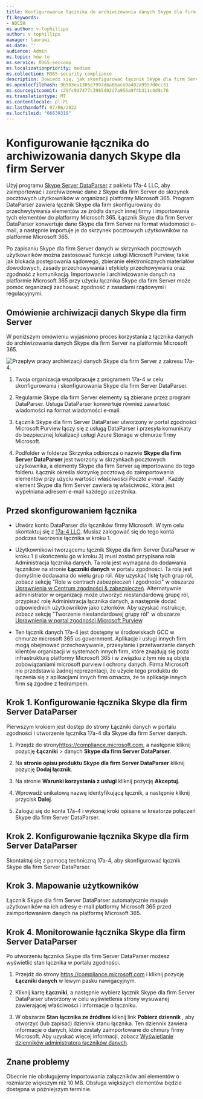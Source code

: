 ```yaml
---
title: Konfigurowanie łącznika do archiwizowania danych Skype dla firm Server na platformie Microsoft 365
f1.keywords:
- NOCSH
ms.author: v-tophillips
author: v-tophillips
manager: laurawi
ms.date: ''
audience: Admin
ms.topic: how-to
ms.service: O365-seccomp
ms.localizationpriority: medium
ms.collection: M365-security-compliance
description: Dowiedz się, jak skonfigurować łącznik Skype dla firm Server DataParser 17a-4 i używać go do importowania i archiwizowania danych Skype dla firm Server na platformie Microsoft 365.
ms.openlocfilehash: 9b503ea1305e7997d6a66ace0a402a9557d0cc31
ms.sourcegitcommit: c29fc9d7477c3985d02d7a956a9f4b311c4d9c76
ms.translationtype: MT
ms.contentlocale: pl-PL
ms.lasthandoff: 07/06/2022
ms.locfileid: "66639319"
---
```

# <a name="set-up-a-connector-to-archive-skype-for-business-server-data"></a>Konfigurowanie łącznika do archiwizowania danych Skype dla firm Server

Użyj programu [Skype Server DataParser](https://www.17a-4.com/skype-server-dataparser/) z pakietu 17a-4 LLC, aby zaimportować i zarchiwizować dane z Skype dla firm Server do skrzynek pocztowych użytkowników w organizacji platformy Microsoft 365. Program DataParser zawiera łącznik Skype dla firm skonfigurowany do przechwytywania elementów ze źródła danych innej firmy i importowania tych elementów do platformy Microsoft 365. Łącznik Skype dla firm Server DataParser konwertuje dane Skype dla firm Server na format wiadomości e-mail, a następnie importuje je do skrzynek pocztowych użytkowników na platformie Microsoft 365.

Po zapisaniu Skype dla firm Server danych w skrzynkach pocztowych użytkowników można zastosować funkcje usługi Microsoft Purview, takie jak blokada postępowania sądowego, zbieranie elektronicznych materiałów dowodowych, zasady przechowywania i etykiety przechowywania oraz zgodność z komunikacją. Importowanie i archiwizowanie danych na platformie Microsoft 365 przy użyciu łącznika Skype dla firm Server może pomóc organizacji zachować zgodność z zasadami rządowymi i regulacyjnymi.

## <a name="overview-of-archiving-skype-for-business-server-data"></a>Omówienie archiwizacji danych Skype dla firm Server

W poniższym omówieniu wyjaśniono proces korzystania z łącznika danych do archiwizowania danych Skype dla firm Server na platformie Microsoft 365.

![Przepływ pracy archiwizacji danych Skype dla firm Server z zakresu 17a-4.](../media/SkypeServerDataParserConnectorWorkflow.png)

1. Twoja organizacja współpracuje z programem 17a-4 w celu skonfigurowania i skonfigurowania Skype dla firm Server DataParser.

2. Regularnie Skype dla firm Server elementy są zbierane przez program DataParser. Usługa DataParser konwertuje również zawartość wiadomości na format wiadomości e-mail.

3. Łącznik Skype dla firm Server DataParser utworzony w portal zgodności Microsoft Purview łączy się z usługą DataParser i przesyła komunikaty do bezpiecznej lokalizacji usługi Azure Storage w chmurze firmy Microsoft.

4. Podfolder w folderze Skrzynka odbiorcza o nazwie **Skype dla firm Server DataParser** jest tworzony w skrzynkach pocztowych użytkownika, a elementy Skype dla firm Server są importowane do tego folderu. Łącznik określa skrzynkę pocztową do zaimportowania elementów przy użyciu wartości właściwości *Poczta e-mail* . Każdy element Skype dla firm Server zawiera tę właściwość, która jest wypełniana adresem e-mail każdego uczestnika.

## <a name="before-you-set-up-a-connector"></a>Przed skonfigurowaniem łącznika

- Utwórz konto DataParser dla łączników firmy Microsoft. W tym celu skontaktuj się z [17a-4 LLC](https://www.17a-4.com/contact/). Musisz zalogować się do tego konta podczas tworzenia łącznika w kroku 1.

- Użytkownikowi tworzącemu łącznik Skype dla firm Server DataParser w kroku 1 (i ukończeniu go w kroku 3) musi zostać przypisana rola Administracja łącznika danych. Ta rola jest wymagana do dodawania łączników na stronie **Łączniki danych** w portalu zgodności. Ta rola jest domyślnie dodawana do wielu grup ról. Aby uzyskać listę tych grup ról, zobacz sekcję "Role w centrach zabezpieczeń i zgodności" w obszarze [Uprawnienia w Centrum zgodności & zabezpieczeń](../security/office-365-security/permissions-in-the-security-and-compliance-center.md#roles-in-the-security--compliance-center). Alternatywnie administrator w organizacji może utworzyć niestandardową grupę ról, przypisać rolę Administracja łącznika danych, a następnie dodać odpowiednich użytkowników jako członków. Aby uzyskać instrukcje, zobacz sekcję "Tworzenie niestandardowej grupy ról" w obszarze [Uprawnienia w portal zgodności Microsoft Purview](microsoft-365-compliance-center-permissions.md#create-a-custom-role-group).

- Ten łącznik danych 17a-4 jest dostępny w środowiskach GCC w chmurze microsoft 365 us government. Aplikacje i usługi innych firm mogą obejmować przechowywanie, przesyłanie i przetwarzanie danych klientów organizacji w systemach innych firm, które znajdują się poza infrastrukturą platformy Microsoft 365 i w związku z tym nie są objęte zobowiązaniami microsoft purview i ochrony danych. Firma Microsoft nie przedstawia żadnej reprezentacji, że użycie tego produktu do łączenia się z aplikacjami innych firm oznacza, że te aplikacje innych firm są zgodne z fedrampem.

## <a name="step-1-set-up-a-skype-for-business-server-dataparser-connector"></a>Krok 1. Konfigurowanie łącznika Skype dla firm Server DataParser

Pierwszym krokiem jest dostęp do strony Łączniki danych w portalu zgodności i utworzenie łącznika 17a-4 dla Skype dla firm Server danych.

1. Przejdź do strony<https://compliance.microsoft.com>, a następnie kliknij pozycję **Łączniki** >  danych **Skype dla firm Server DataParser**.

2. Na **stronie opisu produktu Skype dla firm Server DataParser** kliknij pozycję **Dodaj łącznik**.

3. Na stronie **Warunki korzystania z usługi** kliknij pozycję **Akceptuj**.

4. Wprowadź unikatową nazwę identyfikującą łącznik, a następnie kliknij przycisk **Dalej**.

5. Zaloguj się do konta 17a-4 i wykonaj kroki opisane w kreatorze połączeń Skype dla firm Server DataParser.

## <a name="step-2-configure-the-skype-for-business-server-dataparser-connector"></a>Krok 2. Konfigurowanie łącznika Skype dla firm Server DataParser

Skontaktuj się z pomocą techniczną 17a-4, aby skonfigurować łącznik Skype dla firm Server DataParser.

## <a name="step-3-map-users"></a>Krok 3. Mapowanie użytkowników

Łącznik Skype dla firm Server DataParser automatycznie mapuje użytkowników na ich adresy e-mail platformy Microsoft 365 przed zaimportowaniem danych na platformę Microsoft 365.

## <a name="step-4-monitor-the-skype-for-business-server-dataparser-connector"></a>Krok 4. Monitorowanie łącznika Skype dla firm Server DataParser

Po utworzeniu łącznika Skype dla firm Server DataParser możesz wyświetlić stan łącznika w portalu zgodności.

1. Przejdź do strony <https://compliance.microsoft.com> i kliknij pozycję **Łączniki danych** w lewym pasku nawigacyjnym.

2. Kliknij kartę **Łączniki**, a następnie wybierz łącznik Skype dla firm Server DataParser utworzony w celu wyświetlenia strony wysuwanej zawierającej właściwości i informacje o łączniku.

3. W obszarze **Stan łącznika ze źródłem** kliknij link **Pobierz dziennik** , aby otworzyć (lub zapisać) dziennik stanu łącznika. Ten dziennik zawiera informacje o danych, które zostały zaimportowane do chmury firmy Microsoft. Aby uzyskać więcej informacji, zobacz [Wyświetlanie dzienników administratora łączników danych](data-connector-admin-logs.md).

## <a name="known-issues"></a>Znane problemy

Obecnie nie obsługujemy importowania załączników ani elementów o rozmiarze większym niż 10 MB. Obsługa większych elementów będzie dostępna w późniejszym terminie.
